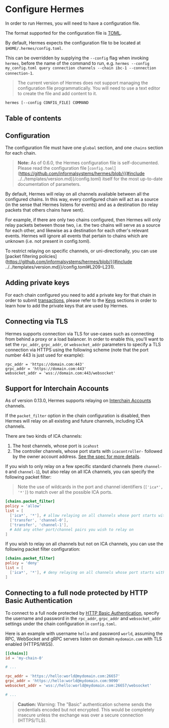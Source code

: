 # Configure Hermes

In order to run Hermes, you will need to have a configuration file.

The format supported for the configuration file is [TOML](https://toml.io/en/).

By default, Hermes expects the configuration file to be located at `$HOME/.hermes/config.toml`.

This can be overridden by supplying the `--config` flag when invoking `hermes`, before the
name of the command to run, e.g. `hermes --config my_config.toml query connection channels --chain ibc-1 --connection connection-1`.

> The current version of Hermes does not support managing the configuration file programmatically.
> You will need to use a text editor to create the file and add content to it.

```bash
hermes [--config CONFIG_FILE] COMMAND
```

## Table of contents

<!-- toc -->

## Configuration

The configuration file must have one `global` section, and one `chains` section for each chain.
<!-- markdown-link-check-disable -->
> **Note:** As of 0.6.0, the Hermes configuration file is self-documented.
> Please read the configuration file [`config.toml`](https://github.com/informalsystems/hermes/blob/{{#include ../../templates/version.md}}/config.toml)
> itself for the most up-to-date documentation of parameters.


By default, Hermes will relay on all channels available between all the configured chains.
In this way, every configured chain will act as a source (in the sense that Hermes listens for events)
and as a destination (to relay packets that others chains have sent).

For example, if there are only two chains configured, then Hermes will only relay packets between those two,
i.e. the two chains will serve as a source for each other, and likewise as a destination for each other's relevant events.
Hermes will ignore all events that pertain to chains which are unknown (i.e. not present in config.toml).

To restrict relaying on specific channels, or uni-directionally, you can use [packet filtering policies](https://github.com/informalsystems/hermes/blob/{{#include ../../templates/version.md}}/config.toml#L209-L231).
<!-- markdown-link-check-enabled -->

## Adding private keys

For each chain configured you need to add a private key for that chain in order to submit [transactions](../commands/tx/index.md),
please refer to the [Keys](../commands/keys/index.md) sections in order to learn how to add the private keys that are used by Hermes.

## Connecting via TLS

Hermes supports connection via TLS for use-cases such as connecting from behind
a proxy or a load balancer. In order to enable this, you'll want to set the
`rpc_addr`, `grpc_addr`, or `websocket_addr` parameters to specify a TLS
connection via HTTPS using the following scheme (note that the port number 443
is just used for example):
```
rpc_addr = 'https://domain.com:443'
grpc_addr = 'https://domain.com:443'
websocket_addr = 'wss://domain.com:443/websocket'
```

## Support for Interchain Accounts

As of version 0.13.0, Hermes supports relaying on [Interchain Accounts][ica] channels.

If the `packet_filter` option in the chain configuration is disabled, then
Hermes will relay on all existing and future channels, including ICA channels.

There are two kinds of ICA channels:

1. The host channels, whose port is `icahost`
2. The controller channels, whose port starts with `icacontroller-` followed
   by the owner account address. [See the spec for more details][ica].

If you wish to only relay on a few specific standard channels (here `channel-0` and `channel-1`),
but also relay on all ICA channels, you can specify the following packet filter:

> Note the use of wildcards in the port and channel identifiers (`['ica*', '*']`)
> to match over all the possible ICA ports.

```toml
[chains.packet_filter]
policy = 'allow'
list = [
  ['ica*', '*'], # allow relaying on all channels whose port starts with `ica`
  ['transfer', 'channel-0'],
  ['transfer', 'channel-1'],
  # Add any other port/channel pairs you wish to relay on
]
```

If you wish to relay on all channels but not on ICA channels, you can use
the following packet filter configuration:

```toml
[chains.packet_filter]
policy = 'deny'
list = [
  ['ica*', '*'], # deny relaying on all channels whose port starts with `ica`
]
```

## Connecting to a full node protected by HTTP Basic Authentication

To connect to a full node protected by [HTTP Basic Authentication][http-basic-auth],
specify the username and password in the `rpc_addr`, `grpc_addr` and `websocket_addr` settings
under the chain configuration in `config.toml`.

Here is an example with username `hello` and password `world`, assuming the RPC, WebSocket and gRPC servers
listen on domain `mydomain.com` with TLS enabled (HTTPS/WSS).

```toml
[[chains]]
id = 'my-chain-0'

# ...

rpc_addr = 'https://hello:world@mydomain.com:26657'
grpc_addr = 'https://hello:world@mydomain.com:9090'
websocket_addr = 'wss://hello:world@mydomain.com:26657/websocket'

# ...
```

> **Caution:** Warning: The "Basic" authentication scheme sends the credentials encoded but not encrypted.
> This would be completely insecure unless the exchange was over a secure connection (HTTPS/TLS).

[http-basic-auth]: https://developer.mozilla.org/en-US/docs/Web/HTTP/Authentication
[ica]: https://github.com/cosmos/ibc/blob/master/spec/app/ics-027-interchain-accounts/README.md
